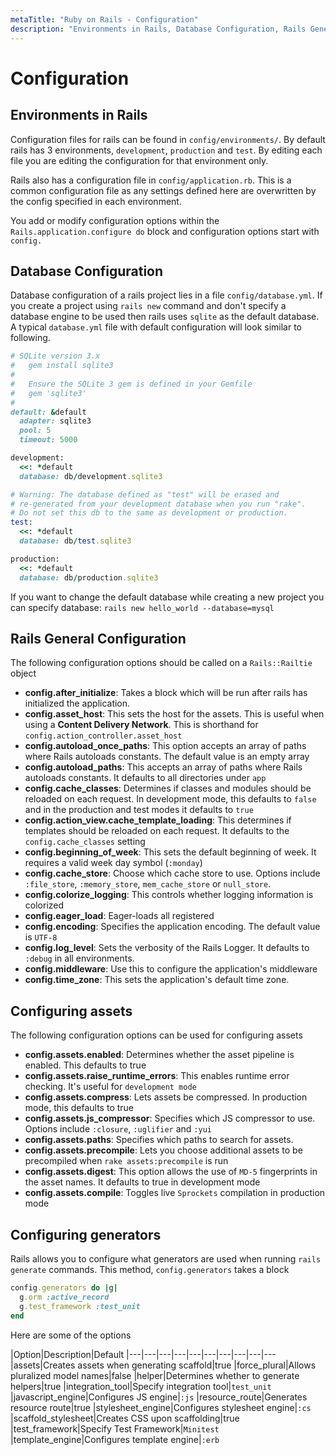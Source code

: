 ```yaml
---
metaTitle: "Ruby on Rails - Configuration"
description: "Environments in Rails, Database Configuration, Rails General Configuration, Configuring assets, Configuring generators"
---
```


# Configuration



## Environments in Rails


Configuration files for rails can be found in `config/environments/`. By default rails has 3 environments, `development`, `production` and `test`. By editing each file you are editing the configuration for that environment only.

Rails also has a configuration file in `config/application.rb`. This is a common configuration file as any settings defined here are overwritten by the config specified in each environment.

You add or modify configuration options within the `Rails.application.configure do` block and configuration options start with `config.`



## Database Configuration


Database configuration of a rails project lies in a file `config/database.yml`. If you create a project using `rails new` command and don't specify a database engine to be used then rails uses `sqlite` as the default database. A typical `database.yml` file with default configuration will look similar to following.

```ruby
# SQLite version 3.x
#   gem install sqlite3
#
#   Ensure the SQLite 3 gem is defined in your Gemfile
#   gem 'sqlite3'
#
default: &default
  adapter: sqlite3
  pool: 5
  timeout: 5000

development:
  <<: *default
  database: db/development.sqlite3

# Warning: The database defined as "test" will be erased and
# re-generated from your development database when you run "rake".
# Do not set this db to the same as development or production.
test:
  <<: *default
  database: db/test.sqlite3

production:
  <<: *default
  database: db/production.sqlite3

```

If you want to change the default database while creating a new project you can specify database: `rails new hello_world --database=mysql`



## Rails General Configuration


The following configuration options should be called on a `Rails::Railtie` object

- **config.after_initialize**: Takes a block which will be run after rails has initialized the application.
- **config.asset_host**: This sets the host for the assets. This is useful when using a **Content Delivery Network**. This is shorthand for `config.action_controller.asset_host`
- **config.autoload_once_paths**: This option accepts an array of paths where Rails autoloads constants. The default value is an empty array
- **config.autoload_paths**: This accepts an array of paths where Rails autoloads constants. It defaults to all directories under `app`
- **config.cache_classes**: Determines if classes and modules should be reloaded on each request. In development mode, this defaults to `false` and in the production and test modes it defaults to `true`
- **config.action_view.cache_template_loading**: This determines if templates should be reloaded on each request. It defaults to the `config.cache_classes` setting
- **config.beginning_of_week**: This sets the default beginning of week. It requires a valid week day symbol (`:monday`)
- **config.cache_store**: Choose which cache store to use. Options include `:file_store`, `:memory_store`, `mem_cache_store` or `null_store`.
- **config.colorize_logging**: This controls whether logging information is colorized
- **config.eager_load**: Eager-loads all registered
- **config.encoding**: Specifies the application encoding. The default value is `UTF-8`
- **config.log_level**: Sets the verbosity of the Rails Logger. It defaults to `:debug` in all environments.
- **config.middleware**: Use this to configure the application's middleware
- **config.time_zone**: This sets the application's default time zone.



## Configuring assets


The following configuration options can be used for configuring assets

- **config.assets.enabled**: Determines whether the asset pipeline is enabled. This defaults to true
- **config.assets.raise_runtime_errors**: This enables runtime error checking. It's useful for `development mode`
- **config.assets.compress**: Lets assets be compressed. In production mode, this defaults to true
- **config.assets.js_compressor**: Specifies which JS compressor to use. Options include `:closure`, `:uglifier` and `:yui`
- **config.assets.paths**: Specifies which paths to search for assets.
- **config.assets.precompile**: Lets you choose additional assets to be precompiled when `rake assets:precompile` is run
- **config.assets.digest**: This option allows the use of `MD-5` fingerprints in the asset names. It defaults to true in development mode
- **config.assets.compile**: Toggles live `Sprockets` compilation in production mode



## Configuring generators


Rails allows you to configure what generators are used when running `rails generate` commands. This method, `config.generators` takes a block

```ruby
config.generators do |g|
  g.orm :active_record
  g.test_framework :test_unit
end

```

Here are some of the options

|Option|Description|Default
|---|---|---|---|---|---|---|---|---|---
|assets|Creates assets when generating scaffold|true
|force_plural|Allows pluralized model names|false
|helper|Determines whether to generate helpers|true
|integration_tool|Specify integration tool|`test_unit`
|javascript_engine|Configures JS engine|`:js`
|resource_route|Generates resource route|true
|stylesheet_engine|Configures stylesheet engine|`:cs`
|scaffold_stylesheet|Creates CSS upon scaffolding|true
|test_framework|Specify Test Framework|`Minitest`
|template_engine|Configures template engine|`:erb`

